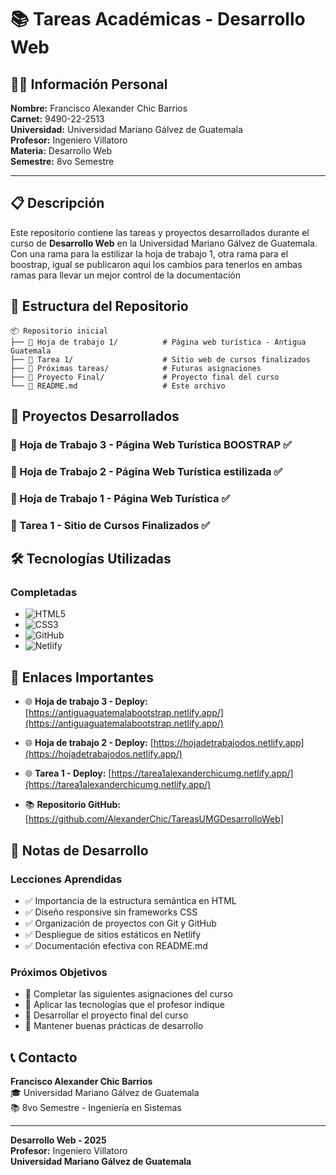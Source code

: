 # 📚 Tareas Académicas - Desarrollo Web

## 👨‍🎓 Información Personal

**Nombre:** Francisco Alexander Chic Barrios  
**Carnet:** 9490-22-2513  
**Universidad:** Universidad Mariano Gálvez de Guatemala  
**Profesor:** Ingeniero Villatoro  
**Materia:** Desarrollo Web  
**Semestre:** 8vo Semestre  

---

## 📋 Descripción

Este repositorio contiene las tareas y proyectos desarrollados durante el curso de **Desarrollo Web** en la Universidad Mariano Gálvez de Guatemala. Con una rama para la estilizar la hoja de trabajo 1, otra rama para el boostrap,  igual se publicaron aqui los cambios para tenerlos en ambas ramas para llevar un mejor control de la documentación

## 📁 Estructura del Repositorio

```
📦 Repositorio inicial
├── 📂 Hoja de trabajo 1/          # Página web turística - Antigua Guatemala
├── 📂 Tarea 1/                    # Sitio web de cursos finalizados
├── 📂 Próximas tareas/            # Futuras asignaciones
├── 📂 Proyecto Final/             # Proyecto final del curso
└── 📖 README.md                   # Este archivo
```
## 📝 Proyectos Desarrollados
### 📂 Hoja de Trabajo 3 - Página Web Turística BOOSTRAP ✅
### 📂 Hoja de Trabajo 2 - Página Web Turística estilizada ✅
### 📂 Hoja de Trabajo 1 - Página Web Turística ✅


### 📂 Tarea 1 - Sitio de Cursos Finalizados ✅




## 🛠️ Tecnologías Utilizadas

### Completadas
- ![HTML5](https://img.shields.io/badge/HTML5-E34F26?style=flat&logo=html5&logoColor=white)
- ![CSS3](https://img.shields.io/badge/CSS3-1572B6?style=flat&logo=css3&logoColor=white)
- ![GitHub](https://img.shields.io/badge/GitHub-181717?style=flat&logo=github&logoColor=white)
- ![Netlify](https://img.shields.io/badge/Netlify-00C7B7?style=flat&logo=netlify&logoColor=white)


## 🔗 Enlaces Importantes
- 🌐 **Hoja de trabajo 3 - Deploy:** [https://antiguaguatemalabootstrap.netlify.app/](https://antiguaguatemalabootstrap.netlify.app/)
- 🌐 **Hoja de trabajo 2 - Deploy:** [https://hojadetrabajodos.netlify.app](https://hojadetrabajodos.netlify.app/)
- 🌐 **Tarea 1 - Deploy:** [https://tarea1alexanderchicumg.netlify.app/](https://tarea1alexanderchicumg.netlify.app/)

- 📚 **Repositorio GitHub:** [https://github.com/AlexanderChic/TareasUMGDesarrolloWeb]


## 📝 Notas de Desarrollo

### Lecciones Aprendidas
- ✅ Importancia de la estructura semántica en HTML
- ✅ Diseño responsive sin frameworks CSS
- ✅ Organización de proyectos con Git y GitHub
- ✅ Despliegue de sitios estáticos en Netlify
- ✅ Documentación efectiva con README.md

### Próximos Objetivos
- 🎯 Completar las siguientes asignaciones del curso
- 🎯 Aplicar las tecnologías que el profesor indique
- 🎯 Desarrollar el proyecto final del curso
- 🎯 Mantener buenas prácticas de desarrollo

## 📞 Contacto

**Francisco Alexander Chic Barrios**  
🎓 Universidad Mariano Gálvez de Guatemala  
📚 8vo Semestre - Ingeniería en Sistemas  

---

**Desarrollo Web - 2025**  
**Profesor:** Ingeniero Villatoro  
**Universidad Mariano Gálvez de Guatemala**